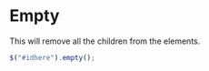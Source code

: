 # Empty

This will remove all the children from the elements.

```javascript
$("#idhere").empty();
```

